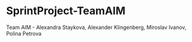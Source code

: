 # SprintProject-TeamAIM
Team AIM - Alexandra Staykova, Alexander Klingenberg, Miroslav Ivanov, Polina Petrova
